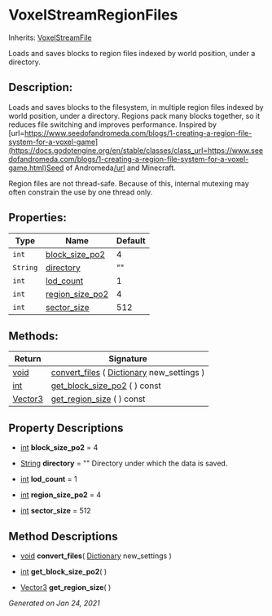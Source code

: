 # VoxelStreamRegionFiles

Inherits: [VoxelStreamFile](VoxelStreamFile.md)


Loads and saves blocks to region files indexed by world position, under a directory.

## Description: 

Loads and saves blocks to the filesystem, in multiple region files indexed by world position, under a directory. Regions pack many blocks together, so it reduces file switching and improves performance. Inspired by [url=https://www.seedofandromeda.com/blogs/1-creating-a-region-file-system-for-a-voxel-game](https://docs.godotengine.org/en/stable/classes/class_url=https://www.seedofandromeda.com/blogs/1-creating-a-region-file-system-for-a-voxel-game.html)Seed of Andromeda[/url](https://docs.godotengine.org/en/stable/classes/class_/url.html) and Minecraft.

Region files are not thread-safe. Because of this, internal mutexing may often constrain the use by one thread only.

## Properties: 


Type      | Name                                   | Default 
--------- | -------------------------------------- | --------
`int`     | [block_size_po2](#i_block_size_po2)    | 4       
`String`  | [directory](#i_directory)              | ""      
`int`     | [lod_count](#i_lod_count)              | 1       
`int`     | [region_size_po2](#i_region_size_po2)  | 4       
`int`     | [sector_size](#i_sector_size)          | 512     
<p></p>

## Methods: 


Return                                                                        | Signature                                                                                                                              
----------------------------------------------------------------------------- | ---------------------------------------------------------------------------------------------------------------------------------------
[void](#)                                                                     | [convert_files](#i_convert_files) ( [Dictionary](https://docs.godotengine.org/en/stable/classes/class_dictionary.html) new_settings )  
[int](https://docs.godotengine.org/en/stable/classes/class_int.html)          | [get_block_size_po2](#i_get_block_size_po2) ( ) const                                                                                  
[Vector3](https://docs.godotengine.org/en/stable/classes/class_vector3.html)  | [get_region_size](#i_get_region_size) ( ) const                                                                                        
<p></p>

## Property Descriptions

- [int](https://docs.godotengine.org/en/stable/classes/class_int.html)<span id="i_block_size_po2"></span> **block_size_po2** = 4


- [String](https://docs.godotengine.org/en/stable/classes/class_string.html)<span id="i_directory"></span> **directory** = ""
Directory under which the data is saved.

- [int](https://docs.godotengine.org/en/stable/classes/class_int.html)<span id="i_lod_count"></span> **lod_count** = 1


- [int](https://docs.godotengine.org/en/stable/classes/class_int.html)<span id="i_region_size_po2"></span> **region_size_po2** = 4


- [int](https://docs.godotengine.org/en/stable/classes/class_int.html)<span id="i_sector_size"></span> **sector_size** = 512


## Method Descriptions

- [void](#)<span id="i_convert_files"></span> **convert_files**( [Dictionary](https://docs.godotengine.org/en/stable/classes/class_dictionary.html) new_settings ) 



- [int](https://docs.godotengine.org/en/stable/classes/class_int.html)<span id="i_get_block_size_po2"></span> **get_block_size_po2**( ) 



- [Vector3](https://docs.godotengine.org/en/stable/classes/class_vector3.html)<span id="i_get_region_size"></span> **get_region_size**( ) 



_Generated on Jan 24, 2021_
